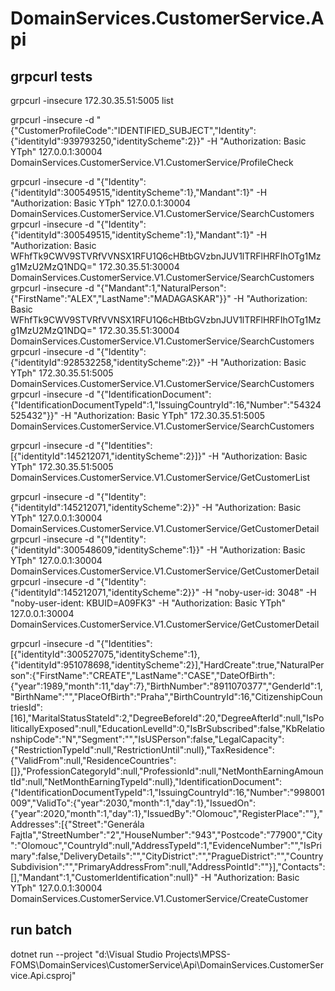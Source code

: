 ﻿# DomainServices.CustomerService.Api

## grpcurl tests
grpcurl -insecure 172.30.35.51:5005 list
        
grpcurl -insecure -d "{\"CustomerProfileCode\":\"IDENTIFIED_SUBJECT\",\"Identity\":{\"identityId\":939793250,\"identityScheme\":2}}" -H "Authorization: Basic YTph" 127.0.0.1:30004 DomainServices.CustomerService.V1.CustomerService/ProfileCheck

grpcurl -insecure -d "{\"Identity\":{\"identityId\":300549515,\"identityScheme\":1},\"Mandant\":1}" -H "Authorization: Basic YTph" 127.0.0.1:30004 DomainServices.CustomerService.V1.CustomerService/SearchCustomers
grpcurl -insecure -d "{\"Identity\":{\"identityId\":300549515,\"identityScheme\":1},\"Mandant\":1}" -H "Authorization: Basic WFhfTk9CWV9STVRfVVNSX1RFU1Q6cHBtbGVzbnJUV1lTRFlHRFIhOTg1Mzg1MzU2MzQ1NDQ=" 172.30.35.51:30004 DomainServices.CustomerService.V1.CustomerService/SearchCustomers
grpcurl -insecure -d "{\"Mandant\":1,\"NaturalPerson\":{\"FirstName\":\"ALEX\",\"LastName\":\"MADAGASKAR\"}}" -H "Authorization: Basic WFhfTk9CWV9STVRfVVNSX1RFU1Q6cHBtbGVzbnJUV1lTRFlHRFIhOTg1Mzg1MzU2MzQ1NDQ=" 172.30.35.51:30004 DomainServices.CustomerService.V1.CustomerService/SearchCustomers
grpcurl -insecure -d "{\"Identity\":{\"identityId\":928532258,\"identityScheme\":2}}" -H "Authorization: Basic YTph" 172.30.35.51:5005 DomainServices.CustomerService.V1.CustomerService/SearchCustomers
grpcurl -insecure -d "{\"IdentificationDocument\":{\"IdentificationDocumentTypeId\":1,\"IssuingCountryId\":16,\"Number\":\"54324525432\"}}" -H "Authorization: Basic YTph" 172.30.35.51:5005 DomainServices.CustomerService.V1.CustomerService/SearchCustomers
        
grpcurl -insecure -d "{\"Identities\":[{\"identityId\":145212071,\"identityScheme\":2}]}" -H "Authorization: Basic YTph" 172.30.35.51:5005 DomainServices.CustomerService.V1.CustomerService/GetCustomerList
		
grpcurl -insecure -d "{\"Identity\":{\"identityId\":145212071,\"identityScheme\":2}}" -H "Authorization: Basic YTph" 127.0.0.1:30004 DomainServices.CustomerService.V1.CustomerService/GetCustomerDetail
grpcurl -insecure -d "{\"Identity\":{\"identityId\":300548609,\"identityScheme\":1}}" -H "Authorization: Basic YTph" 127.0.0.1:30004 DomainServices.CustomerService.V1.CustomerService/GetCustomerDetail
grpcurl -insecure -d "{\"Identity\":{\"identityId\":145212071,\"identityScheme\":2}}" -H "noby-user-id: 3048" -H "noby-user-ident: KBUID=A09FK3" -H "Authorization: Basic YTph" 127.0.0.1:30004 DomainServices.CustomerService.V1.CustomerService/GetCustomerDetail

grpcurl -insecure -d "{\"Identities\":[{\"identityId\":300527075,\"identityScheme\":1},{\"identityId\":951078698,\"identityScheme\":2}],\"HardCreate\":true,\"NaturalPerson\":{\"FirstName\":\"CREATE\",\"LastName\":\"CASE\",\"DateOfBirth\":{\"year\":1989,\"month\":11,\"day\":7},\"BirthNumber\":\"8911070377\",\"GenderId\":1,\"BirthName\":\"\",\"PlaceOfBirth\":\"Praha\",\"BirthCountryId\":16,\"CitizenshipCountriesId\":[16],\"MaritalStatusStateId\":2,\"DegreeBeforeId\":20,\"DegreeAfterId\":null,\"IsPoliticallyExposed\":null,\"EducationLevelId\":0,\"IsBrSubscribed\":false,\"KbRelationshipCode\":\"N\",\"Segment\":\"\",\"IsUSPerson\":false,\"LegalCapacity\":{\"RestrictionTypeId\":null,\"RestrictionUntil\":null},\"TaxResidence\":{\"ValidFrom\":null,\"ResidenceCountries\":[]},\"ProfessionCategoryId\":null,\"ProfessionId\":null,\"NetMonthEarningAmountId\":null,\"NetMonthEarningTypeId\":null},\"IdentificationDocument\":{\"IdentificationDocumentTypeId\":1,\"IssuingCountryId\":16,\"Number\":\"998001009\",\"ValidTo\":{\"year\":2030,\"month\":1,\"day\":1},\"IssuedOn\":{\"year\":2020,\"month\":1,\"day\":1},\"IssuedBy\":\"Olomouc\",\"RegisterPlace\":\"\"},\"Addresses\":[{\"Street\":\"Generála Fajtla\",\"StreetNumber\":\"2\",\"HouseNumber\":\"943\",\"Postcode\":\"77900\",\"City\":\"Olomouc\",\"CountryId\":null,\"AddressTypeId\":1,\"EvidenceNumber\":\"\",\"IsPrimary\":false,\"DeliveryDetails\":\"\",\"CityDistrict\":\"\",\"PragueDistrict\":\"\",\"CountrySubdivision\":\"\",\"PrimaryAddressFrom\":null,\"AddressPointId\":\"\"}],\"Contacts\":[],\"Mandant\":1,\"CustomerIdentification\":null}" -H "Authorization: Basic YTph" 127.0.0.1:30004 DomainServices.CustomerService.V1.CustomerService/CreateCustomer


## run batch
dotnet run --project "d:\Visual Studio Projects\MPSS-FOMS\DomainServices\CustomerService\Api\DomainServices.CustomerService.Api.csproj"